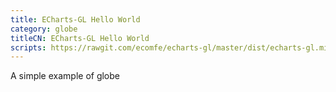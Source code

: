 ```yaml
---
title: ECharts-GL Hello World
category: globe
titleCN: ECharts-GL Hello World
scripts: https://rawgit.com/ecomfe/echarts-gl/master/dist/echarts-gl.min.js
---
```

A simple example of globe
